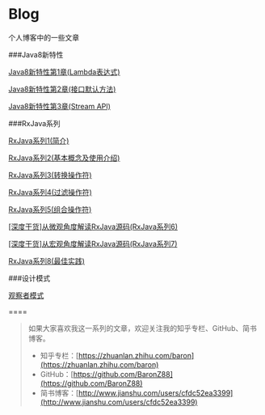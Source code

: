 # Blog
个人博客中的一些文章

###Java8新特性

[Java8新特性第1章(Lambda表达式)](https://github.com/BaronZ88/Blog/blob/master/Java8%E6%96%B0%E7%89%B9%E6%80%A7/Java8%E6%96%B0%E7%89%B9%E6%80%A7%E7%AC%AC1%E7%AB%A0\(Lambda%E8%A1%A8%E8%BE%BE%E5%BC%8F\).md)

[Java8新特性第2章(接口默认方法)](https://github.com/BaronZ88/Blog/blob/master/Java8%E6%96%B0%E7%89%B9%E6%80%A7/Java8%E6%96%B0%E7%89%B9%E6%80%A7%E7%AC%AC2%E7%AB%A0\(%E6%8E%A5%E5%8F%A3%E9%BB%98%E8%AE%A4%E6%96%B9%E6%B3%95\).md)

[Java8新特性第3章(Stream API)](https://github.com/BaronZ88/Blog/blob/master/Java8%E6%96%B0%E7%89%B9%E6%80%A7/Java8%E6%96%B0%E7%89%B9%E6%80%A7%E7%AC%AC3%E7%AB%A0\(Stream%20API\).md)

###RxJava系列

[RxJava系列1(简介)](https://github.com/BaronZ88/Blog/blob/master/RxJava%E7%B3%BB%E5%88%97/RxJava%E7%B3%BB%E5%88%971\(%E7%AE%80%E4%BB%8B\)/RxJava%E7%B3%BB%E5%88%971\(%E7%AE%80%E4%BB%8B\).md)

[RxJava系列2(基本概念及使用介绍)](https://github.com/BaronZ88/Blog/blob/master/RxJava%E7%B3%BB%E5%88%97/RxJava%E7%B3%BB%E5%88%972\(%E5%9F%BA%E6%9C%AC%E6%A6%82%E5%BF%B5%E5%8F%8A%E4%BD%BF%E7%94%A8%E4%BB%8B%E7%BB%8D\)/RxJava%E7%B3%BB%E5%88%972\(%E5%9F%BA%E6%9C%AC%E6%A6%82%E5%BF%B5%E5%8F%8A%E4%BD%BF%E7%94%A8%E4%BB%8B%E7%BB%8D\).md)

[RxJava系列3(转换操作符)](https://github.com/BaronZ88/Blog/blob/master/RxJava%E7%B3%BB%E5%88%97/RxJava%E7%B3%BB%E5%88%973\(%E8%BD%AC%E6%8D%A2%E6%93%8D%E4%BD%9C%E7%AC%A6\)/RxJava%E7%B3%BB%E5%88%973\(%E8%BD%AC%E6%8D%A2%E6%93%8D%E4%BD%9C%E7%AC%A6\).md)

[RxJava系列4(过滤操作符)](https://github.com/BaronZ88/Blog/blob/master/RxJava%E7%B3%BB%E5%88%97/RxJava%E7%B3%BB%E5%88%974\(%E8%BF%87%E6%BB%A4%E6%93%8D%E4%BD%9C%E7%AC%A6\)/RxJava%E7%B3%BB%E5%88%974\(%E8%BF%87%E6%BB%A4%E6%93%8D%E4%BD%9C%E7%AC%A6\).md)

[RxJava系列5(组合操作符)](https://github.com/BaronZ88/Blog/blob/master/RxJava%E7%B3%BB%E5%88%97/RxJava%E7%B3%BB%E5%88%975\(%E7%BB%84%E5%90%88%E6%93%8D%E4%BD%9C%E7%AC%A6\)/RxJava%E7%B3%BB%E5%88%975\(%E7%BB%84%E5%90%88%E6%93%8D%E4%BD%9C%E7%AC%A6\).md)

[\[深度干货\]从微观角度解读RxJava源码(RxJava系列6)](https://github.com/BaronZ88/Blog/blob/master/RxJava%E7%B3%BB%E5%88%97/RxJava%E7%B3%BB%E5%88%976\(%E4%BB%8E%E5%BE%AE%E8%A7%82%E8%A7%92%E5%BA%A6%E8%A7%A3%E8%AF%BBRxJava%E6%BA%90%E7%A0%81\)/%5B%E6%B7%B1%E5%BA%A6%E5%B9%B2%E8%B4%A7%5D%E4%BB%8E%E5%BE%AE%E8%A7%82%E8%A7%92%E5%BA%A6%E8%A7%A3%E8%AF%BBRxJava%E6%BA%90%E7%A0%81\(RxJava%E7%B3%BB%E5%88%976\).md)

<u>\[深度干货\]从宏观角度解读RxJava源码(RxJava系列7)</u>

<u>RxJava系列8(最佳实践)</u>

###设计模式

[观察者模式](https://github.com/BaronZ88/Blog/blob/master/DesignPatterns/ObserverPattern/%E8%A7%82%E5%AF%9F%E8%80%85%E6%A8%A1%E5%BC%8F.md)

====
> 如果大家喜欢我这一系列的文章，欢迎关注我的知乎专栏、GitHub、简书博客。
>   
> * 知乎专栏：[https://zhuanlan.zhihu.com/baron](https://zhuanlan.zhihu.com/baron)  
> * GitHub：[https://github.com/BaronZ88](https://github.com/BaronZ88)  
> * 简书博客：[http://www.jianshu.com/users/cfdc52ea3399](http://www.jianshu.com/users/cfdc52ea3399) 


